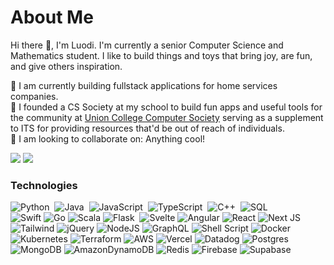 # About Me

Hi there 👋, I'm Luodi. I'm currently a senior Computer Science and Mathematics student. I like to build things and toys that bring joy, are fun, and give others inspiration. 

📖 I am currently building fullstack applications for home services companies. <br>
🐶 I founded a CS Society at my school to build fun apps and useful tools for the community at [Union College Computer Society](https://github.com/Union-College-Computer-Society) serving as a supplement to ITS for providing resources that'd be out of reach of individuals. <br>
👯 I am looking to collaborate on: Anything cool! <br>

[![](https://img.shields.io/badge/linkedin-%230077B5.svg?&style=for-the-badge&logo=linkedin&logoColor=white)](https://www.linkedin.com/in/luodiwang/)
[![](https://img.shields.io/badge/Gmail-D14836?style=for-the-badge&logo=gmail&logoColor=white)](mailto:luodiw9@gmail.com)

### Technologies
![Python](https://img.shields.io/badge/-Python-05122A?style=flat&logo=python)&nbsp;
![Java](https://img.shields.io/badge/Java-05122A?style=flat&logo=openjdk&logoColor=slateblue)&nbsp;
![JavaScript](https://img.shields.io/badge/-JavaScript-05122A?style=flat&logo=javascript)&nbsp;
![TypeScript](https://img.shields.io/badge/-TypeScript-05122A?style=flat&logo=typescript)&nbsp;
![C++](https://img.shields.io/badge/-C++-05122A?style=flat&logo=C%2B%2B&logoColor=00599C)&nbsp;
![SQL](https://img.shields.io/badge/SQL-05122A?style=flat&logo=postgresql&logoColor=lightblue)\
![Swift](https://img.shields.io/badge/Swift-05122A?style=flat&logo=swift&logoColor=orange)
![Go](https://img.shields.io/badge/Go-05122A?style=flat&logo=go&logoColor=white)
![Scala](https://img.shields.io/badge/Scala-05122A?style=flat&logo=scala&logoColor=white)
![Flask](https://img.shields.io/badge/-Flask-05122A?style=flat&logo=flask)&nbsp;
![Svelte](https://img.shields.io/badge/Svelte-05122A?style=flat&logo=svelte&logoColor=FF3E00)
![Angular](https://img.shields.io/badge/Angular-05122A?style=flat&logo=Angular&logoColor=red)
![React](https://img.shields.io/badge/React-05122A?style=flat&logo=react&logoColor=61DAFB)
![Next JS](https://img.shields.io/badge/Next-05122A?style=flat&logo=next.js&logoColor=white)
![Tailwind](https://img.shields.io/badge/Tailwind_CSS-05122A?style=flat&logo=tailwind-css&logoColor=white)
![jQuery](https://img.shields.io/badge/jquery-05122A?style=flat&logo=jquery&logoColor=white)
![NodeJS](https://img.shields.io/badge/node.js-05122A?style=flat&logo=node.js&logoColor=white)
![GraphQL](https://img.shields.io/badge/GraphQL-05122A?style=flat&logo=graphql&logoColor=white)
![Shell Script](https://img.shields.io/badge/shell-05122A?style=flat&logo=shell&logoColor=white)
![Docker](https://img.shields.io/badge/Docker-05122A?style=flat&logo=Docker&logoColor=white)
![Kubernetes](https://img.shields.io/badge/Kubernetes-05122A?style=flat&logo=Kubernetes&logoColor=white)
![Terraform](https://img.shields.io/badge/Terraform-05122A?style=flat&logo=Terraform&logoColor=white)
![AWS](https://img.shields.io/badge/AWS-05122A?style=flat&logo=AWS&logoColor=white)
![Vercel](https://img.shields.io/badge/Vercel-05122A?style=flat&logo=Vercel&logoColor=white)
![Datadog](https://img.shields.io/badge/Datadog-05122A?style=flat&logo=Datadog&logoColor=white)
![Postgres](https://img.shields.io/badge/Postgres-05122A?style=flat&logo=Postgresql&logoColor=white)
![MongoDB](https://img.shields.io/badge/MongoDB-05122A?style=flat&logo=MongoDB&logoColor=white)
![AmazonDynamoDB](https://img.shields.io/badge/AmazonDynamoDB-05122A?style=flat&logo=AmazonDynamoDB&logoColor=white)
![Redis](https://img.shields.io/badge/Redis-05122A?style=flat&logo=Redis&logoColor=white)
![Firebase](https://img.shields.io/badge/Firebase-05122A?style=flat&logo=Firebase&logoColor=white)
![Supabase](https://img.shields.io/badge/Supabase-05122A?style=flat&logo=Supabase&logoColor=white)
